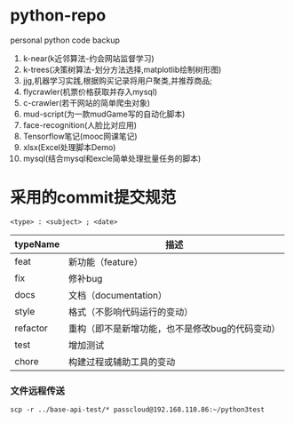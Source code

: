 # python-repo
personal python code backup

1. k-near(k近邻算法-约会网站监督学习)
2. k-trees(决策树算法-划分方法选择,matplotlib绘制树形图)
3. jjg,机器学习实践,根据购买记录将用户聚类,并推荐商品;
4. flycrawler(机票价格获取并存入mysql)
5. c-crawler(若干网站的简单爬虫对象)
6. mud-script(为一款mudGame写的自动化脚本)
7. face-recognition(人脸比对应用)
8. Tensorflow笔记(mooc网课笔记)
9. xlsx(Excel处理脚本Demo)
10. mysql(结合mysql和excle简单处理批量任务的脚本)

# 采用的commit提交规范

`<type> : <subject> ; <date>`

typeName | 描述
---| ---
feat | 新功能（feature）
fix | 修补bug
docs | 文档（documentation）
style | 格式（不影响代码运行的变动）
refactor | 重构（即不是新增功能，也不是修改bug的代码变动）
test | 增加测试
chore | 构建过程或辅助工具的变动

### 文件远程传送
`scp -r ../base-api-test/* passcloud@192.168.110.86:~/python3test`


